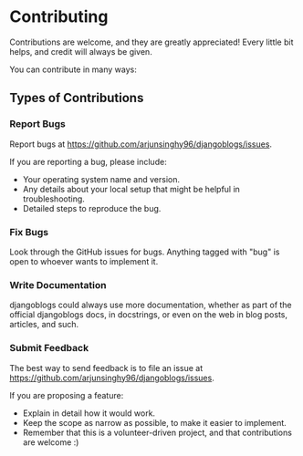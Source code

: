 # Contributing

Contributions are welcome, and they are greatly appreciated! Every
little bit helps, and credit will always be given. 

You can contribute in many ways:

## Types of Contributions

### Report Bugs

Report bugs at https://github.com/arjunsinghy96/djangoblogs/issues.

If you are reporting a bug, please include:

- Your operating system name and version.
- Any details about your local setup that might be helpful in troubleshooting.
- Detailed steps to reproduce the bug.

### Fix Bugs

Look through the GitHub issues for bugs. Anything tagged with "bug"
is open to whoever wants to implement it.

### Write Documentation

djangoblogs could always use more documentation, whether as part of the 
official djangoblogs docs, in docstrings, or even on the web in blog posts,
articles, and such.

### Submit Feedback

The best way to send feedback is to file an issue at https://github.com/arjunsinghy96/djangoblogs/issues.

If you are proposing a feature:

- Explain in detail how it would work.
- Keep the scope as narrow as possible, to make it easier to implement.
- Remember that this is a volunteer-driven project, and that contributions
  are welcome :)

